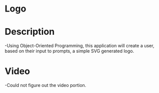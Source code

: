# Logo

# Description 
-Using Object-Oriented Programming, this application will create a user, based on their input to prompts, a simple SVG generated logo.

# Video
-Could not figure out the video portion. 
